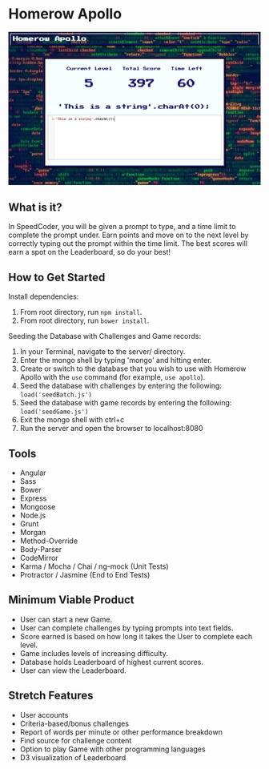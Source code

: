# Homerow Apollo

![SpeedCoder](./client/assets/home.png "SpeedCoder")

## What is it? ##

In SpeedCoder, you will be given a prompt to type, and a time limit to complete the prompt under.
Earn points and move on to the next level by correctly typing out the prompt within the time limit.
The best scores will earn a spot on the Leaderboard, so do your best!

## How to Get Started ##

Install dependencies:

1. From root directory, run ```npm install```.
2. From root directory, run ```bower install```.

Seeding the Database with Challenges and Game records:

1. In your Terminal, navigate to the server/ directory.
2. Enter the mongo shell by typing 'mongo' and hitting enter.
3. Create or switch to the database that you wish to use with Homerow Apollo with the ```use``` command (for example, ```use apollo```).
4. Seed the database with challenges by entering the following: ```load('seedBatch.js')```
5. Seed the database with game records by entering the following: ```load('seedGame.js')```
6. Exit the mongo shell with ctrl+c
7. Run the server and open the browser to localhost:8080

## Tools ##

- Angular
- Sass
- Bower
- Express
- Mongoose
- Node.js
- Grunt
- Morgan
- Method-Override
- Body-Parser
- CodeMirror
- Karma / Mocha / Chai / ng-mock (Unit Tests)
- Protractor / Jasmine (End to End Tests)

## Minimum Viable Product

- User can start a new Game.
- User can complete challenges by typing prompts into text fields.
- Score earned is based on how long it takes the User to complete each level.
- Game includes levels of increasing difficulty.
- Database holds Leaderboard of highest current scores.
- User can view the Leaderboard.

## Stretch Features

- User accounts
- Criteria-based/bonus challenges
- Report of words per minute or other performance breakdown
- Find source for challenge content
- Option to play Game with other programming languages
- D3 visualization of Leaderboard
